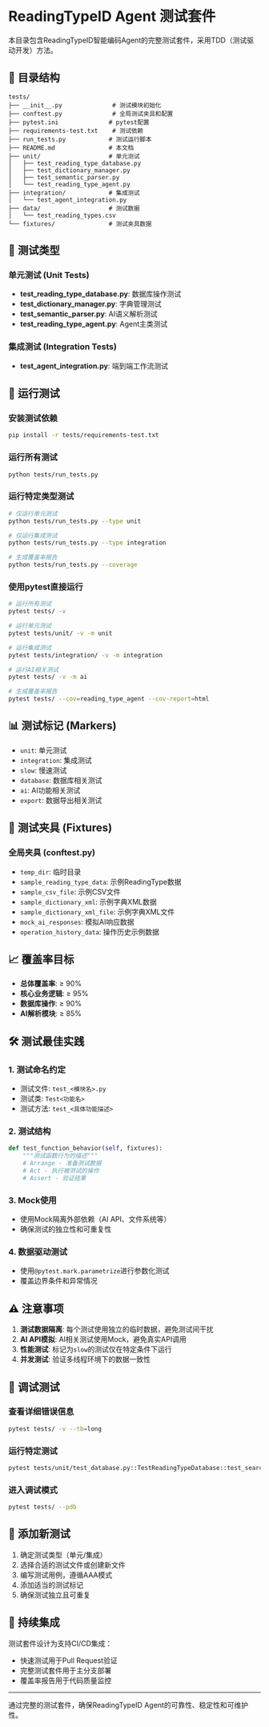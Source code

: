 # ReadingTypeID Agent 测试套件

本目录包含ReadingTypeID智能编码Agent的完整测试套件，采用TDD（测试驱动开发）方法。

## 📁 目录结构

```
tests/
├── __init__.py              # 测试模块初始化
├── conftest.py              # 全局测试夹具和配置
├── pytest.ini              # pytest配置
├── requirements-test.txt    # 测试依赖
├── run_tests.py            # 测试运行脚本
├── README.md               # 本文档
├── unit/                   # 单元测试
│   ├── test_reading_type_database.py
│   ├── test_dictionary_manager.py  
│   ├── test_semantic_parser.py
│   └── test_reading_type_agent.py
├── integration/            # 集成测试
│   └── test_agent_integration.py
├── data/                   # 测试数据
│   └── test_reading_types.csv
└── fixtures/               # 测试夹具数据
```

## 🧪 测试类型

### 单元测试 (Unit Tests)
- **test_reading_type_database.py**: 数据库操作测试
- **test_dictionary_manager.py**: 字典管理测试
- **test_semantic_parser.py**: AI语义解析测试
- **test_reading_type_agent.py**: Agent主类测试

### 集成测试 (Integration Tests)
- **test_agent_integration.py**: 端到端工作流测试

## 🚀 运行测试

### 安装测试依赖
```bash
pip install -r tests/requirements-test.txt
```

### 运行所有测试
```bash
python tests/run_tests.py
```

### 运行特定类型测试
```bash
# 仅运行单元测试
python tests/run_tests.py --type unit

# 仅运行集成测试  
python tests/run_tests.py --type integration

# 生成覆盖率报告
python tests/run_tests.py --coverage
```

### 使用pytest直接运行
```bash
# 运行所有测试
pytest tests/ -v

# 运行单元测试
pytest tests/unit/ -v -m unit

# 运行集成测试
pytest tests/integration/ -v -m integration

# 运行AI相关测试
pytest tests/ -v -m ai

# 生成覆盖率报告
pytest tests/ --cov=reading_type_agent --cov-report=html
```

## 📊 测试标记 (Markers)

- `unit`: 单元测试
- `integration`: 集成测试
- `slow`: 慢速测试
- `database`: 数据库相关测试
- `ai`: AI功能相关测试
- `export`: 数据导出相关测试

## 🔧 测试夹具 (Fixtures)

### 全局夹具 (conftest.py)
- `temp_dir`: 临时目录
- `sample_reading_type_data`: 示例ReadingType数据
- `sample_csv_file`: 示例CSV文件
- `sample_dictionary_xml`: 示例字典XML数据
- `sample_dictionary_xml_file`: 示例字典XML文件
- `mock_ai_responses`: 模拟AI响应数据
- `operation_history_data`: 操作历史示例数据

## 📈 覆盖率目标

- **总体覆盖率**: ≥ 90%
- **核心业务逻辑**: ≥ 95%
- **数据库操作**: ≥ 90%
- **AI解析模块**: ≥ 85%

## 🛠️ 测试最佳实践

### 1. 测试命名约定
- 测试文件: `test_<模块名>.py`
- 测试类: `Test<功能名>`
- 测试方法: `test_<具体功能描述>`

### 2. 测试结构
```python
def test_function_behavior(self, fixtures):
    """测试函数行为的描述"""
    # Arrange - 准备测试数据
    # Act - 执行被测试的操作
    # Assert - 验证结果
```

### 3. Mock使用
- 使用Mock隔离外部依赖（AI API、文件系统等）
- 确保测试的独立性和可重复性

### 4. 数据驱动测试
- 使用`@pytest.mark.parametrize`进行参数化测试
- 覆盖边界条件和异常情况

## ⚠️ 注意事项

1. **测试数据隔离**: 每个测试使用独立的临时数据，避免测试间干扰
2. **AI API模拟**: AI相关测试使用Mock，避免真实API调用
3. **性能测试**: 标记为`slow`的测试仅在特定条件下运行
4. **并发测试**: 验证多线程环境下的数据一致性

## 🐛 调试测试

### 查看详细错误信息
```bash
pytest tests/ -v --tb=long
```

### 运行特定测试
```bash
pytest tests/unit/test_database.py::TestReadingTypeDatabase::test_search_exact_match -v
```

### 进入调试模式
```bash
pytest tests/ --pdb
```

## 📝 添加新测试

1. 确定测试类型（单元/集成）
2. 选择合适的测试文件或创建新文件
3. 编写测试用例，遵循AAA模式
4. 添加适当的测试标记
5. 确保测试独立且可重复

## 🔄 持续集成

测试套件设计为支持CI/CD集成：
- 快速测试用于Pull Request验证
- 完整测试套件用于主分支部署
- 覆盖率报告用于代码质量监控

---

通过完整的测试套件，确保ReadingTypeID Agent的可靠性、稳定性和可维护性。 